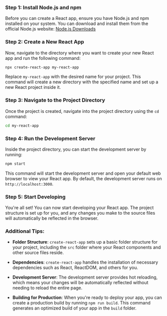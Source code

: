 ### Step 1: Install Node.js and npm

Before you can create a React app, ensure you have Node.js and npm installed on your system. You can download and install them from the official Node.js website: [Node.js Downloads](https://nodejs.org/en/download/)

### Step 2: Create a New React App

Now, navigate to the directory where you want to create your new React app and run the following command:

```bash
npx create-react-app my-react-app
```

Replace `my-react-app` with the desired name for your project. This command will create a new directory with the specified name and set up a new React project inside it.

### Step 3: Navigate to the Project Directory

Once the project is created, navigate into the project directory using the `cd` command:

```bash
cd my-react-app
```

### Step 4: Run the Development Server

Inside the project directory, you can start the development server by running:

```bash
npm start
```

This command will start the development server and open your default web browser to view your React app. By default, the development server runs on `http://localhost:3000`.

### Step 5: Start Developing

You're all set! You can now start developing your React app. The project structure is set up for you, and any changes you make to the source files will automatically be reflected in the browser.

### Additional Tips:

- **Folder Structure**: `create-react-app` sets up a basic folder structure for your project, including the `src` folder where your React components and other source files reside.

- **Dependencies**: `create-react-app` handles the installation of necessary dependencies such as React, ReactDOM, and others for you.

- **Development Server**: The development server provides hot reloading, which means your changes will be automatically reflected without needing to reload the entire page.

- **Building for Production**: When you're ready to deploy your app, you can create a production build by running `npm run build`. This command generates an optimized build of your app in the `build` folder.